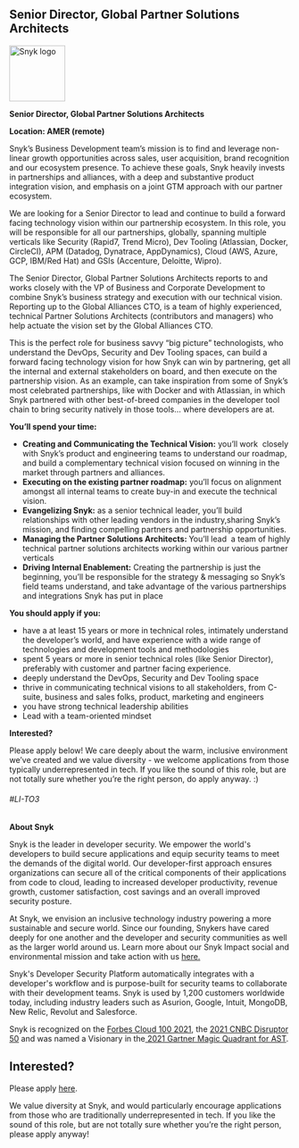 Senior Director, Global Partner Solutions Architects
---

<img src="https://res.cloudinary.com/snyk/image/upload/v1537345894/press-kit/brand/logo-black.png" width="100" alt="Snyk logo" />

<p><strong>Senior Director, Global Partner Solutions Architects</strong></p>
<p><strong>Location: AMER (remote)</strong></p>
<p><span style="font-weight: 400;">Snyk’s Business Development team’s mission is to find and leverage non-linear growth opportunities across sales, user acquisition, brand recognition and our ecosystem presence. To achieve these goals, Snyk heavily invests in partnerships and alliances, with a deep and substantive product integration vision, and emphasis on a joint GTM approach with our partner ecosystem.</span></p>
<p><span style="font-weight: 400;">We are looking for a Senior Director to lead and continue to build a forward facing technology vision within our partnership ecosystem. In this role, you will be responsible for all our partnerships, globally, spanning multiple verticals like Security (Rapid7, Trend Micro), Dev Tooling (Atlassian, Docker, CircleCI), APM (Datadog, Dynatrace, AppDynamics), Cloud (AWS, Azure, GCP, IBM/Red Hat) and GSIs (Accenture, Deloitte, Wipro).</span></p>
<p><span style="font-weight: 400;">The Senior Director, Global Partner Solutions Architects reports to and works closely with the VP of Business and Corporate Development to combine Snyk’s business strategy and execution with our technical vision. Reporting up to the Global Alliances CTO, is a team of highly experienced, technical Partner Solutions Architects (contributors and managers) who help actuate the vision set by the Global Alliances CTO.</span></p>
<p><span style="font-weight: 400;">This is the perfect role for business savvy “big picture” technologists, who understand the DevOps, Security and Dev Tooling spaces, can build a forward facing technology vision for how Snyk can win by partnering, get all the internal and external stakeholders on board, and then execute on the partnership vision. As an example, can take inspiration from some of Snyk’s most celebrated partnerships, like with Docker and with Atlassian, in which Snyk partnered with other best-of-breed companies in the developer tool chain to bring security natively in those tools… where developers are at.</span></p>
<p><strong>You’ll spend your time:</strong></p>
<ul>
<li style="font-weight: 400;"><strong>Creating and Communicating the Technical Vision:</strong><span style="font-weight: 400;"> you’ll work&nbsp; closely with Snyk’s product and engineering teams to understand our roadmap, and build a complementary technical vision focused on winning in the market through partners and alliances.</span></li>
<li style="font-weight: 400;"><strong>Executing on the existing partner roadmap:</strong><span style="font-weight: 400;"> you’ll focus on alignment amongst all internal teams to create buy-in and execute the technical vision.</span></li>
<li style="font-weight: 400;"><strong>Evangelizing Snyk:</strong><span style="font-weight: 400;"> as a senior technical leader, you’ll build relationships with other leading vendors in the industry,sharing Snyk’s mission, and finding compelling partners and partnership opportunities.</span></li>
<li style="font-weight: 400;"><strong>Managing the Partner Solutions Architects: </strong><span style="font-weight: 400;">You’ll lead&nbsp; a team of highly technical partner solutions architects working within our various partner verticals</span></li>
<li style="font-weight: 400;"><strong>Driving Internal Enablement:</strong><span style="font-weight: 400;"> Creating the partnership is just the beginning, you’ll be responsible for the strategy &amp; messaging so Snyk’s field teams understand, and take advantage of the various partnerships and integrations Snyk has put in place</span></li>
</ul>
<p><strong>You should apply if you:</strong></p>
<ul>
<li style="font-weight: 400;"><span style="font-weight: 400;">have a at least 15 years or more in technical roles, intimately understand the developer’s world, and have experience with a wide range of technologies and development tools and methodologies</span></li>
<li style="font-weight: 400;"><span style="font-weight: 400;">spent 5 years or more in senior technical roles (like Senior Director), preferably with customer and partner facing experience.&nbsp;</span></li>
<li style="font-weight: 400;"><span style="font-weight: 400;">deeply understand the DevOps, Security and Dev Tooling space</span></li>
<li style="font-weight: 400;"><span style="font-weight: 400;">thrive in communicating technical visions to all stakeholders, from C-suite, business and sales folks, product, marketing and engineers</span></li>
<li style="font-weight: 400;"><span style="font-weight: 400;">you have strong technical leadership abilities</span></li>
<li style="font-weight: 400;"><span style="font-weight: 400;">Lead with a team-oriented mindset</span></li>
</ul>
<p><strong>Interested?</strong></p>
<p><span style="font-weight: 400;">Please apply below! We care deeply about the warm, inclusive environment we’ve created and we value diversity - we welcome applications from those typically underrepresented in tech. If you like the sound of this role, but are not totally sure whether you’re the right person, do apply anyway. :)</span></p>
<h6>#LI-TO3</h6><div class="content-conclusion"><p><strong>About Snyk</strong></p>
<p><span style="font-weight: 400;">Snyk is the leader in developer security. We empower the world's developers to build secure applications and equip security teams to meet the demands of the digital world. Our developer-first approach ensures organizations can secure all of the critical components of their applications from code to cloud, leading to increased developer productivity, revenue growth, customer satisfaction, cost savings and an overall improved security posture.&nbsp;</span></p>
<p><span style="font-weight: 400;">At Snyk, we envision an inclusive technology industry powering a more sustainable and secure world.</span> <span style="font-weight: 400;">Since our founding, Snykers have cared deeply for one another and the developer and security communities as well as the larger world around us. Learn more about our Snyk Impact social and environmental mission and take action with us </span><a href="https://snyk.io/about/snyk-impact/"><span style="font-weight: 400;">here.</span></a></p>
<p><span style="font-weight: 400;">Snyk's Developer Security Platform automatically integrates with a developer's workflow and is purpose-built for security teams to collaborate with their development teams. Snyk is used by 1,200 customers worldwide today, including industry leaders such as Asurion, Google, Intuit, MongoDB, New Relic, Revolut and Salesforce.</span></p>
<p><span style="font-weight: 400;">Snyk is recognized on the </span><a href="https://www.forbes.com/cloud100/#6f24b5ba5f94"><span style="font-weight: 400;">Forbes Cloud 100 2021</span></a><span style="font-weight: 400;">, the </span><a href="https://www.cnbc.com/2021/05/25/these-are-the-2021-cnbc-disruptor-50-companies.html"><span style="font-weight: 400;">2021 CNBC Disruptor 50</span></a><span style="font-weight: 400;"> and was named a Visionary in the</span><a href="https://snyk.io/blog/snyk-visionary-2021-gartner-magic-quadrant-for-ast/"><span style="font-weight: 400;"> 2021 Gartner Magic Quadrant for AST</span></a><span style="font-weight: 400;">.</span></p></div>

Interested?
---

Please apply [here](https://boards.greenhouse.io/snyk/jobs/5810162002#app).

We value diversity at Snyk, and would particularly encourage applications from those who are traditionally underrepresented in tech.
If you like the sound of this role, but are not totally sure whether you’re the right person, please apply anyway!
